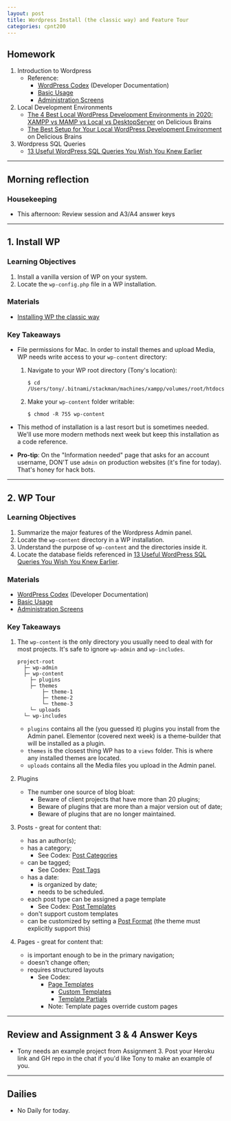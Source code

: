 ```yaml
---
layout: post
title: Wordpress Install (the classic way) and Feature Tour
categories: cpnt200
---
```


## Homework
1. Introduction to Wordpress
    - Reference:
        - [WordPress Codex](https://codex.wordpress.org/) (Developer Documentation)
        - [Basic Usage](https://wordpress.org/support/category/basic-usage/)
        - [Administration Screens](https://wordpress.org/support/article/administration-screens/)
2. Local Development Environments
    - [The 4 Best Local WordPress Development Environments in 2020: XAMPP vs MAMP vs Local vs DesktopServer](https://deliciousbrains.com/xampp-mamp-local-dev/) on Delicious Brains
    - [The Best Setup for Your Local WordPress Development Environment](https://deliciousbrains.com/wordpress-local-development-environment/) on Delicious Brains
3. Wordpress SQL Queries
    - [13 Useful WordPress SQL Queries You Wish You Knew Earlier](https://onextrapixel.com/13-useful-wordpress-sql-queries-you-wish-you-knew-earlier/)

---

## Morning reflection
### Housekeeping
- This afternoon: Review session and A3/A4 answer keys

---

## 1. Install WP
### Learning Objectives
1. Install a vanilla version of WP on your system.
2. Locate the `wp-config.php` file in a WP installation.

### Materials
- [Installing WP the classic way](https://wordpress.org/support/article/how-to-install-wordpress/)

### Key Takeaways
- File permissions for Mac. In order to install themes and upload Media, WP needs write access to your `wp-content` directory:

    1. Navigate to your WP root directory (Tony's location):

        ```
        $ cd /Users/tony/.bitnami/stackman/machines/xampp/volumes/root/htdocs/blog
        ```


    2. Make your `wp-content` folder writable:

        ```
        $ chmod -R 755 wp-content
        ```

- This method of installation is a last resort but is sometimes needed. We'll use more modern methods next week but keep this installation as a code reference.
- **Pro-tip**: On the "Information needed" page that asks for an account username, DON'T use `admin` on production websites (it's fine for today). That's honey for hack bots. 

---

## 2. WP Tour
### Learning Objectives
1. Summarize the major features of the Wordpress Admin panel.
2. Locate the `wp-content` directory in a WP installation.
3. Understand the purpose of `wp-content` and the directories inside it.
4. Locate the database fields referenced in [13 Useful WordPress SQL Queries You Wish You Knew Earlier](https://onextrapixel.com/13-useful-wordpress-sql-queries-you-wish-you-knew-earlier/).

### Materials
- [WordPress Codex](https://codex.wordpress.org/) (Developer Documentation)
- [Basic Usage](https://wordpress.org/support/category/basic-usage/)
- [Administration Screens](https://wordpress.org/support/article/administration-screens/)

### Key Takeaways
1. The `wp-content` is the only directory you usually need to deal with for most projects. It's safe to ignore `wp-admin` and `wp-includes`.

    ```
    project-root
      ├─ wp-admin
      ├─ wp-content    
        ├─ plugins
        ├─ themes
            ├─ theme-1
            ├─ theme-2
            └─ theme-3
        └─ uploads
      └─ wp-includes
    ```

    - `plugins` contains all the (you guessed it) plugins you install from the Admin panel. Elementor (covered next week) is a theme-builder that will be installed as a plugin.
    - `themes` is the closest thing WP has to a `views` folder. This is where any installed themes are located.
    - `uploads` contains all the Media files you upload in the Admin panel.

2. Plugins
    - The number one source of blog bloat:
        - Beware of client projects that have more than 20 plugins;
        - Beware of plugins that are more than a major version out of date;
        - Beware of plugins that are no longer maintained.
3. Posts - great for content that:
    - has an author(s);
    - has a category;
        - See Codex: [Post Categories](https://en.support.wordpress.com/posts/categories/)
    - can be tagged;
        - See Codex: [Post Tags](https://en.support.wordpress.com/posts/tags/)
    - has a date:
        - is organized by date;
        - needs to be scheduled.
    - each post type can be assigned a page template
        - See Codex: [Post Templates](https://developer.wordpress.org/themes/template-files-section/post-template-files/)
    - don't support custom templates
    - can be customized by setting a [Post Format](https://developer.wordpress.org/themes/functionality/post-formats/) (the theme must explicitly support this)
4. Pages - great for content that:
    - is important enough to be in the primary navigation;
    - doesn't change often;
    - requires structured layouts
        - See Codex: 
            - [Page Templates](https://developer.wordpress.org/themes/template-files-section/page-template-files/)
                - [Custom Templates](https://developer.wordpress.org/themes/template-files-section/page-template-files/#creating-a-custom-page-template-for-one-specific-page)
                - [Template Partials](https://developer.wordpress.org/themes/template-files-section/partial-and-miscellaneous-template-files/#content-slug-php)
            - Note: Template pages override custom pages

---

## Review and Assignment 3 & 4 Answer Keys
- Tony needs an example project from Assignment 3. Post your Heroku link and GH repo in the chat if you'd like Tony to make an example of you.

---

## Dailies
- No Daily for today.